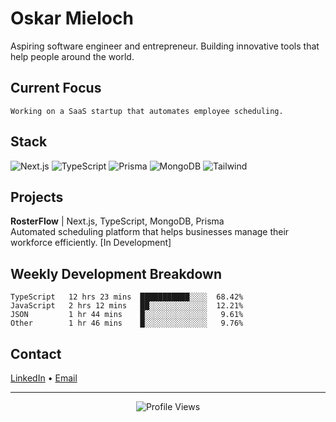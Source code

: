 # Oskar Mieloch

Aspiring software engineer and entrepreneur. Building innovative tools that help people around the world.

## Current Focus
```
Working on a SaaS startup that automates employee scheduling.
```

## Stack
![Next.js](https://img.shields.io/badge/-Next.js-000000?style=flat-square&logo=next.js&logoColor=white)
![TypeScript](https://img.shields.io/badge/-TypeScript-3178C6?style=flat-square&logo=typescript&logoColor=white)
![Prisma](https://img.shields.io/badge/-Prisma-2D3748?style=flat-square&logo=prisma&logoColor=white)
![MongoDB](https://img.shields.io/badge/-MongoDB-47A248?style=flat-square&logo=mongodb&logoColor=white)
![Tailwind](https://img.shields.io/badge/-Tailwind-38B2AC?style=flat-square&logo=tailwind-css&logoColor=white)

## Projects

**RosterFlow** | Next.js, TypeScript, MongoDB, Prisma  
Automated scheduling platform that helps businesses manage their workforce efficiently.
[In Development]

## Weekly Development Breakdown

<!--START_SECTION:waka-->
```text
TypeScript   12 hrs 23 mins  ███████████░░░░  68.42%
JavaScript   2 hrs 12 mins   ██░░░░░░░░░░░░░  12.21%
JSON         1 hr 44 mins    █░░░░░░░░░░░░░░   9.61%
Other        1 hr 46 mins    █░░░░░░░░░░░░░░   9.76%
```
<!--END_SECTION:waka-->

## Contact

[LinkedIn](https://linkedin.com/in/oskar-mieloch-475486323/) • 
[Email](mailto:mieloch.678@gmail.com)

---

<div align="center">

![Profile Views](https://komarev.com/ghpvc/?username=oskarmp&color=grey&style=flat-square)

</div>
